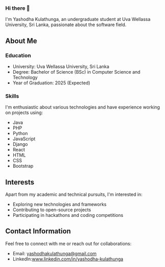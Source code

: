 ### Hi there 👋

I'm Yashodha Kulathunga, an undergraduate student at Uva Wellassa University, Sri Lanka, passionate about the software field.

## About Me

### Education
  - University: Uva Wellassa University, Sri Lanka
  - Degree: Bachelor of Science (BSc) in Computer Science and Technology
  - Year of Graduation: 2025 (Expected)

### Skills
I'm enthusiastic about various technologies and have experience working on projects using:
- Java
- PHP
- Python
- JavaScript
- Django
- React
- HTML
- CSS
- Bootstrap




## Interests
Apart from my academic and technical pursuits, I'm interested in:
- Exploring new technologies and frameworks
- Contributing to open-source projects
- Participating in hackathons and coding competitions

## Contact Information
Feel free to connect with me or reach out for collaborations:
- Email: yashodhakulathunga@gmail.com
- LinkedIn:www.linkedin.com/in/yashodha-kulathunga


